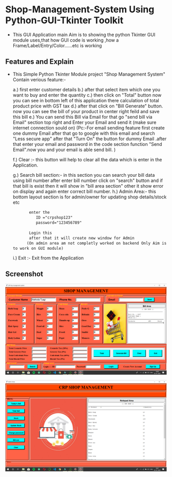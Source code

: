 # Shop-Management-System Using Python-GUI-Tkinter Toolkit

* This GUI Application main Aim is to showing the python Tkinter GUI module
   uses,that how GUI code is working ,how a Frame/Label/Entry/Color......etc is working

## Features and Explain

* This Simple Python Tkinter Module project "Shop Management System" Contain verious feature:-

	a.) first enter customer details
	b.) after that select item which one you want to buy and enter the quantity
	c.) then click on "Total" button now you can see in bottom left of this application
	    there calculation of total product price with GST tax
	d.) after that click on "Bill Generate" button. now you can see the bill of your
	    product in center right feild and save this bill
	e.) You can send this Bill via Email for that go "send bill via Email" section 
	    top right  and Enter your Email and send it (make sure internet connection
	    sould on)
	    (Pc:-For email sending feature first create one dummy Email after that
		go to google with this email and search "Less secure app" after that
		"Turn On" the button for dummy Email .after that enter your email and password
		  in the code section function "Send Email".now you and your email is able send bill. )
	
	f.) Clear :- this button will help to clear all the data which is enter in the Application.

	g.) Search bill section:- in this section you can search your bill data using bill number
			  	  after enter bill number click on "search" button and if that bill
				  is exist then it will show in "bill area section" other it show error on 
				  display and again enter correct bill number.
	h.) Admin Area:- this bottom layout section is for admin/owner for updating shop details/stock etc
	
			 enter the 
				ID ="crpshop123"
				password="123456789"
		
			 Login this
			 after that it will create new window for Admin
			(On admin area am not completly worked on backend Only Aim is to work on GUI module)
	
	i.) Exit :- Exit from the Application



## Screenshot 
<p align="center">
  <img src="https://github.com/Lalit78716/Shop-Management-System--Python-GUI-Tkinter/blob/master/PY%20GUI%20PROJECT/Screenshot/Screenshot%20(183).png"  title="Customer Area">
</p>
<p align="center">
  <img src="https://github.com/Lalit78716/Shop-Management-System--Python-GUI-Tkinter/blob/master/PY%20GUI%20PROJECT/Screenshot/Screenshot%20(182).png"  title="Admin Area">
</p>


	
